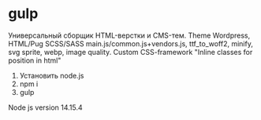 # gulp
Универсальный сборщик HTML-верстки и CMS-тем.
Theme Wordpress, HTML/Pug SCSS/SASS main.js/common.js+vendors.js, ttf_to_woff2, minify, svg sprite, webp, image quality.
Custom CSS-framework "Inline classes for position in html"

1. Установить node.js
2. npm i
3. gulp

Node js version 14.15.4
